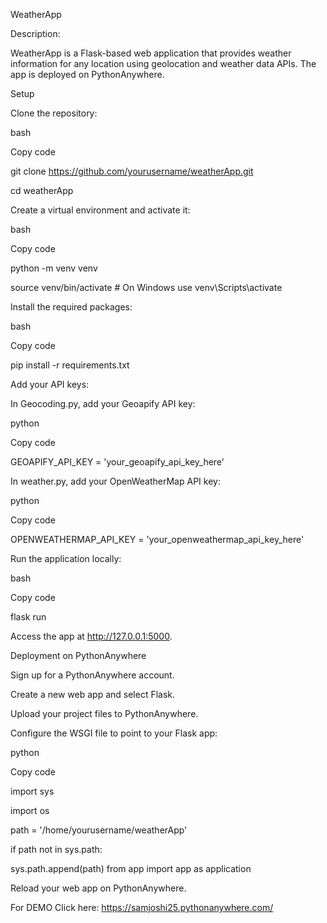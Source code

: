 WeatherApp

Description:

WeatherApp is a Flask-based web application that provides weather information for any location using geolocation and weather data APIs. The app is deployed on PythonAnywhere.

Setup

Clone the repository:

bash

Copy code

git clone https://github.com/yourusername/weatherApp.git

cd weatherApp

Create a virtual environment and activate it:

bash

Copy code

python -m venv venv

source venv/bin/activate # On Windows use venv\Scripts\activate

Install the required packages:

bash

Copy code

pip install -r requirements.txt

Add your API keys:

In Geocoding.py, add your Geoapify API key:

python

Copy code

GEOAPIFY_API_KEY = 'your_geoapify_api_key_here'

In weather.py, add your OpenWeatherMap API key:

python

Copy code

OPENWEATHERMAP_API_KEY = 'your_openweathermap_api_key_here'

Run the application locally:

bash

Copy code

flask run

Access the app at http://127.0.0.1:5000.

Deployment on PythonAnywhere

Sign up for a PythonAnywhere account.

Create a new web app and select Flask.

Upload your project files to PythonAnywhere.

Configure the WSGI file to point to your Flask app:

python

Copy code

import sys

import os

path = '/home/yourusername/weatherApp'

if path not in sys.path:

sys.path.append(path)
from app import app as application

Reload your web app on PythonAnywhere.



For DEMO Click here:   https://samjoshi25.pythonanywhere.com/
